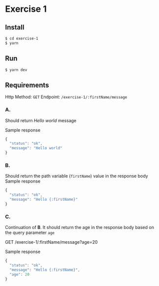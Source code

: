 # Exercise 1

## Install
```sh
$ cd exercise-1
$ yarn

```

## Run
```sh
$ yarn dev
```

## Requirements
Http Method: `GET`
Endpoint: `/exercise-1/:firstName/message`

### A.
Should return _Hello world_ message

Sample response
```js
{
  "status": "ok",
  "message": "Hello world"
}
```

### B.
Should return the path variable (`firstName`) value in the response body
Sample response
```js
{
  "status": "ok",
  "message": "Hello {:firstName}"
}
```

### C.
Continuation of **B**. It should return the age in the response body based on the query parameter `age`

GET /exercise-1/:firstName/message?age=20

Sample response
```js
{
  "status": "ok",
  "message": "Hello {:firstName}",
  "age": 20
}
```
